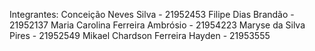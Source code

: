 Integrantes:
Conceição Neves Silva - 21952453
Filipe Dias Brandão - 21952137
Maria Carolina Ferreira Ambrósio - 21954223
Maryse da Silva Pires - 21952549
Mikael Chardson Ferreira Hayden - 21953555
